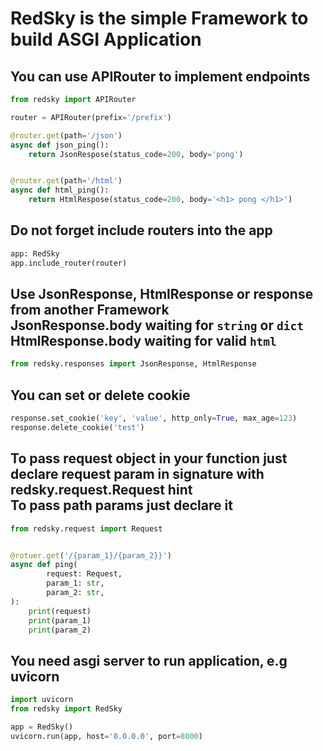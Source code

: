 **<h1> RedSky is the simple Framework to build ASGI Application </h1>**
**<h2> You can use APIRouter to implement endpoints </h2>**
```python
from redsky import APIRouter

router = APIRouter(prefix='/prefix')

@router.get(path='/json')
async def json_ping():
    return JsonRespose(status_code=200, body='pong')


@router.get(path='/html')
async def html_ping():
    return HtmlRespose(status_code=200, body='<h1> pong </h1>')
```
**<h2> Do not forget include routers into the app</h2>**
```python
app: RedSky
app.include_router(router)
```
**<h2> Use JsonResponse, HtmlResponse or response from another Framework <br>
JsonResponse.body waiting for ```string``` or ```dict``` <br>
HtmlResponse.body waiting for valid ```html```</h2>**
```python
from redsky.responses import JsonResponse, HtmlResponse
```
**<h2> You can set or delete cookie </h2>**
```python
response.set_cookie('key', 'value', http_only=True, max_age=123)
response.delete_cookie('test')
```
**<h2> To pass request object in your function just declare request param in signature with redsky.request.Request hint<br>
To pass path params just declare it </h2>**

```python
from redsky.request import Request


@rotuer.get('/{param_1}/{param_2}}')
async def ping(
        request: Request,
        param_1: str,
        param_2: str,
):
    print(request)
    print(param_1)
    print(param_2)
```

**<h2> You need asgi server to run application, e.g uvicorn </h2>**

```python
import uvicorn
from redsky import RedSky

app = RedSky()
uvicorn.run(app, host='0.0.0.0', port=8000)
```
